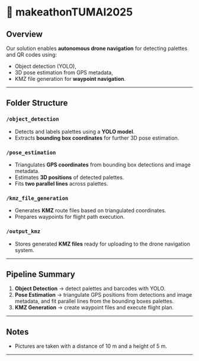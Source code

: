 # 🚀 makeathonTUMAI2025

## Overview

Our solution enables **autonomous drone navigation** for detecting palettes and QR codes using:
- Object detection (YOLO),
- 3D pose estimation from GPS metadata,
- KMZ file generation for **waypoint navigation**.


---

## Folder Structure

### `/object_detection`
- Detects and labels palettes using a **YOLO model**.
- Extracts **bounding box coordinates** for further 3D pose estimation.

### `/pose_estimation`
- Triangulates **GPS coordinates** from bounding box detections and image metadata.
- Estimates **3D positions** of detected palettes.
- Fits **two parallel lines** across palettes.

### `/kmz_file_generation`
- Generates **KMZ** route files based on triangulated coordinates.
- Prepares waypoints for flight path execution.

### `/output_kmz`
- Stores generated **KMZ files** ready for uploading to the drone navigation system.

---

## Pipeline Summary

1. **Object Detection** → detect palettes and barcodes with YOLO.
2. **Pose Estimation** → triangulate GPS positions from detections and image metadata, and fit parallel lines from the bounding boxes palettes.
3. **KMZ Generation** → create waypoint files and execute flight plan.


---

## Notes

- Pictures are taken with a distance of 10 m and a height of 5 m. 

---


